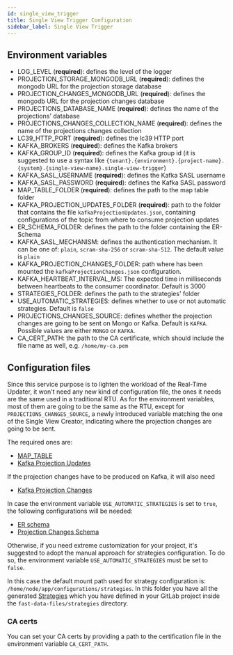 ```yaml
---
id: single_view_trigger
title: Single View Trigger Configuration
sidebar_label: Single View Trigger
---
```


## Environment variables

- LOG_LEVEL (**required**): defines the level of the logger  
- PROJECTION_STORAGE_MONGODB_URL (**required**): defines the mongodb URL for the projection storage database
- PROJECTION_CHANGES_MONGODB_URL (**required**): defines the mongodb URL for the projection changes database
- PROJECTIONS_DATABASE_NAME (**required**): defines the name of the projections' database  
- PROJECTIONS_CHANGES_COLLECTION_NAME (**required**): defines the name of the projections changes collection  
- LC39_HTTP_PORT (**required**): defines the lc39 HTTP port
- KAFKA_BROKERS (**required**): defines the Kafka brokers
- KAFKA_GROUP_ID (**required**): defines the Kafka group id (it is suggested to use a syntax like `{tenant}.{environment}.{project-name}.{system}.{single-view-name}.single-view-trigger`)
- KAFKA_SASL_USERNAME (**required**): defines the Kafka SASL username
- KAFKA_SASL_PASSWORD (**required**): defines the Kafka SASL password
- MAP_TABLE_FOLDER (**required**): defines the path to the map table folder
- KAFKA_PROJECTION_UPDATES_FOLDER (**required**): path to the folder that contains the file `kafkaProjectionUpdates.json`, containing configurations of the topic from where to consume projection updates 
- ER_SCHEMA_FOLDER: defines the path to the folder containing the ER-Schema
- KAFKA_SASL_MECHANISM: defines the authentication mechanism. It can be one of: `plain`, `scram-sha-256` or `scram-sha-512`. The default value is `plain`
- KAFKA_PROJECTION_CHANGES_FOLDER: path where has been mounted the `kafkaProjectionChanges.json` configuration.
- KAFKA_HEARTBEAT_INTERVAL_MS: The expected time in milliseconds between heartbeats to the consumer coordinator. Default is 3000
- STRATEGIES_FOLDER: defines the path to the strategies' folder
- USE_AUTOMATIC_STRATEGIES: defines whether to use or not automatic strategies. Default is `false`
- PROJECTIONS_CHANGES_SOURCE: defines whether the projection changes are going to be sent on Mongo or Kafka. Default is `KAFKA`. Possible values are either `MONGO` or `KAFKA`.
- CA_CERT_PATH: the path to the CA certificate, which should include the file name as well, e.g. `/home/my-ca.pem`

## Configuration files

Since this service purpose is to lighten the workload of the Real-Time Updater, it won't need any new kind of configuration file, the ones it needs are the same used in a traditional RTU. As for the environment variables, most of them are going to be the same as the RTU, except for `PROJECTIONS_CHANGES_SOURCE`, a newly introduced variable matching the one of the Single View Creator, indicating where the projection changes are going to be sent.

The required ones are:

- [MAP_TABLE](/fast_data/configuration/realtime_updater/common.md#maptable-configurations)
- [Kafka Projection Updates](/fast_data/configuration/realtime_updater/common.md#kafka-projection-updates-configuration)

If the projection changes have to be produced on Kafka, it will also need

- [Kafka Projection Changes](/fast_data/configuration/realtime_updater/common.md#kafka-projection-changes-configuration)

In case the environment variable `USE_AUTOMATIC_STRATEGIES` is set to `true`, the following configurations will be needed:

- [ER schema](/fast_data/configuration/erSchema.md)
- [Projection Changes Schema](/fast_data/configuration/realtime_updater/common.md#projection-changes)

Otherwise, if you need extreme customization for your project, it's suggested to adopt the manual approach for strategies configuration. To do so, the environment variable `USE_AUTOMATIC_STRATEGIES` must be set to `false`.

In this case the default mount path used for strategy configuration is: `/home/node/app/configurations/strategies`.
In this folder you have all the generated [Strategies](/fast_data/configuration/strategies.md) which you have defined in your GitLab project inside the `fast-data-files/strategies` directory.

### CA certs

You can set your CA certs by providing a path to the certification file in the environment variable `CA_CERT_PATH`.
